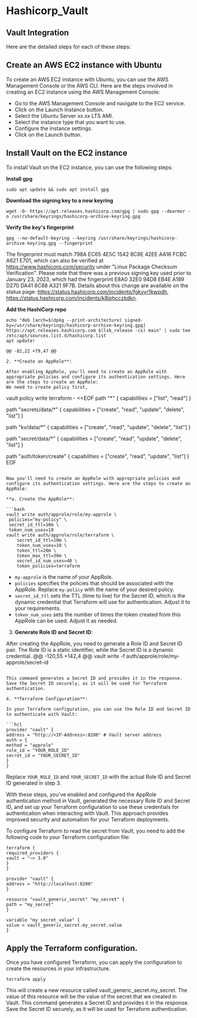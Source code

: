 # Hashicorp_Vault
## Vault Integration

Here are the detailed steps for each of these steps:

## Create an AWS EC2 instance with Ubuntu

To create an AWS EC2 instance with Ubuntu, you can use the AWS Management Console or the AWS CLI. Here are the steps involved in creating an EC2 instance using the AWS Management Console:

- Go to the AWS Management Console and navigate to the EC2 service.
- Click on the Launch Instance button.
- Select the Ubuntu Server xx.xx LTS AMI.
- Select the instance type that you want to use.
- Configure the instance settings.
- Click on the Launch button.

## Install Vault on the EC2 instance

To install Vault on the EC2 instance, you can use the following steps:

**Install gpg**

```
sudo apt update && sudo apt install gpg
```

**Download the signing key to a new keyring**

```
wget -O- https://apt.releases.hashicorp.com/gpg | sudo gpg --dearmor -o /usr/share/keyrings/hashicorp-archive-keyring.gpg
```

**Verify the key's fingerprint**

```
gpg --no-default-keyring --keyring /usr/share/keyrings/hashicorp-archive-keyring.gpg --fingerprint
```

The fingerprint must match 798A EC65 4E5C 1542 8C8E 42EE AA16 FCBC A621 E701, which can also be verified at https://www.hashicorp.com/security under "Linux Package Checksum Verification". Please note that there was a previous signing key used prior to January 23, 2023, which had the fingerprint E8A0 32E0 94D8 EB4E A189 D270 DA41 8C88 A321 9F7B. Details about this change are available on the status page: https://status.hashicorp.com/incidents/fgkyvr1kwpdh, https://status.hashicorp.com/incidents/k8jphcczkdkn.

**Add the HashiCorp repo**

```
echo "deb [arch=$(dpkg --print-architecture) signed-by=/usr/share/keyrings/hashicorp-archive-keyring.gpg] https://apt.releases.hashicorp.com $(lsb_release -cs) main" | sudo tee /etc/apt/sources.list.d/hashicorp.list
apt update!
```

```
@@ -82,22 +79,47 @@

2. **Create an AppRole**:

After enabling AppRole, you'll need to create an AppRole with appropriate policies and configure its authentication settings. Here are the steps to create an AppRole:
We need to create policy first,

```
vault policy write terraform - <<EOF
path "*" {
  capabilities = ["list", "read"]
}

path "secrets/data/*" {
  capabilities = ["create", "read", "update", "delete", "list"]
}

path "kv/data/*" {
  capabilities = ["create", "read", "update", "delete", "list"]
}


path "secret/data/*" {
  capabilities = ["create", "read", "update", "delete", "list"]
}

path "auth/token/create" {
capabilities = ["create", "read", "update", "list"]
}
EOF
```

Now you'll need to create an AppRole with appropriate policies and configure its authentication settings. Here are the steps to create an AppRole:

**a. Create the AppRole**:

```bash
vault write auth/approle/role/my-approle \
 policies="my-policy" \
 secret_id_ttl=10m \
 token_num_uses=10
vault write auth/approle/role/terraform \
    secret_id_ttl=10m \
    token_num_uses=10 \
    token_ttl=20m \
    token_max_ttl=30m \
    secret_id_num_uses=40 \
    token_policies=terraform
```

- `my-approle` is the name of your AppRole.
- `policies` specifies the policies that should be associated with the AppRole. Replace `my-policy` with the name of your desired policy.
- `secret_id_ttl` sets the TTL (time to live) for the Secret ID, which is the dynamic credential that Terraform will use for authentication. Adjust it to your requirements.
- `token_num_uses` sets the number of times the token created from this AppRole can be used. Adjust it as needed.

3. **Generate Role ID and Secret ID**:

After creating the AppRole, you need to generate a Role ID and Secret ID pair. The Role ID is a static identifier, while the Secret ID is a dynamic credential.
@@ -120,55 +142,4 @@
vault write -f auth/approle/role/my-approle/secret-id
   ```

This command generates a Secret ID and provides it in the response. Save the Secret ID securely, as it will be used for Terraform authentication.

4. **Terraform Configuration**:

In your Terraform configuration, you can use the Role ID and Secret ID to authenticate with Vault:

```hcl
provider "vault" {
 address = "http://<IP-Address>:8200" # Vault server address
 auth = {
   method = "approle"
   role_id = "YOUR_ROLE_ID"
   secret_id = "YOUR_SECRET_ID"
 }
}
```

Replace `YOUR_ROLE_ID` and `YOUR_SECRET_ID` with the actual Role ID and Secret ID generated in step 3.

With these steps, you've enabled and configured the AppRole authentication method in Vault, generated the necessary Role ID and Secret ID, and set up your Terraform configuration to use these credentials for authentication when interacting with Vault. This approach provides improved security and automation for your Terraform deployments.

To configure Terraform to read the secret from Vault, you need to add the following code to your Terraform configuration file:

```hcl
terraform {
required_providers {
vault = "~> 3.0"
}
}

provider "vault" {
address = "http://localhost:8200"
}

resource "vault_generic_secret" "my_secret" {
path = "my_secret"
}

variable "my_secret_value" {
value = vault_generic_secret.my_secret.value
}
```

## Apply the Terraform configuration.

Once you have configured Terraform, you can apply the configuration to create the resources in your infrastructure.

```
terraform apply
```

This will create a new resource called vault_generic_secret.my_secret. The value of this resource will be the value of the secret that we created in Vault.
This command generates a Secret ID and provides it in the response. Save the Secret ID securely, as it will be used for Terraform authentication.
